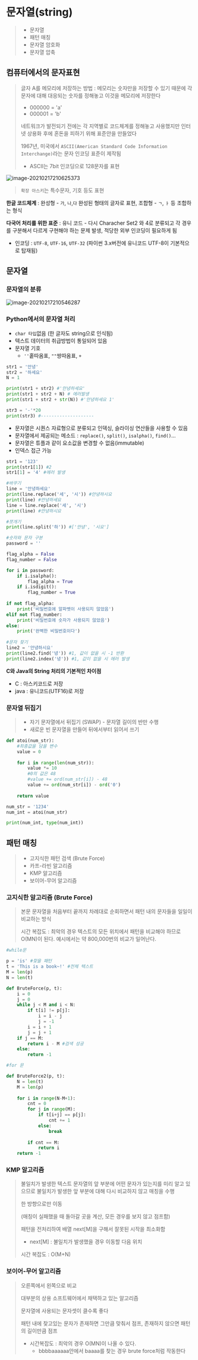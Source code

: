 # 문자열(string)

> - 문자열
> - 패턴 매칭
> - 문자열 암호화
> - 문자열 압축



## 컴퓨터에서의 문자표현

> 글자 A를 메모리에 저장하는 방법 : 메모리는 숫자만을 저장할 수 있기 때문에 각 문자에 대해 대응되는 숫자를 정해놓고 이것을 메모리에 저장한다
>
> - 000000 = 'a'
> - 000001 = 'b'
>
> 네트워크가 발전되기 전에는 각 지역별로 코드체계를 정해놓고 사용했지만 인터넷 상용화 후에 혼돈을 피하기 위해 표준안을 만들었다 
>
> 1967년, 미국에서 `ASCII(American Standard Code Information Interchange)`라는 문자 인코딩 표준이 제작됨
>
> - ASCII는 7bit 인코딩으로 128문자를 표현

![image-20210217210625373](#APS_array2.assets/image-20210217210625373.png)

> `확장 아스키`는 특수문자, 기호 등도 표현 

**한글 코드체계** : 완성형 - `가`, `나`,`다` 완성된 형태의 글자로 표현, 조합형 - `ㄱ`, `ㅏ` 등 조합하는 형식

**다국어 처리를 위한 표준** : 유니 코드 - 다시 Characher Set2 와 4로 분류되고 각 경우를 구분해서 다르게 구현해야 하는 문제 발생, 적당한 외부 인코딩이 필요하게 됨 

- 인코딩 : `UTF-8`, `UTF-16`, `UTF-32` (파이썬 3.x버전에 유니코드 UTF-8이 기본적으로 탑재됨)



## 문자열

### 문자열의 분류

![image-20210217210546287](#APS_array2.assets/image-20210217210546287.png)



### Python에서의 문자열 처리

- `char 타입`없음 (한 글자도 string으로 인식됨)
- 텍스트 데이터의 취급방법이 통일되어 있음
- 문자열 기호 
  - `''`홑따옴표, `""`쌍따옴표, `+`

```python
str1 = '안녕'
str2 = '하세요'
N = 1

print(str1 + str2) #'안녕하세요'
print(str1 + str2 + N) # 에러발생 
print(str1 + str2 + str(N)) #'안녕하세요 1'

str3 = '-'*20
print(str3) #--------------------
```

- 문자열은 시퀀스 자료형으로 분류되고 인덱싱, 슬라이싱 연산들을 사용할 수 있음
- 문자열에서 제공되는 메소드 : `replace()`, `split()`, `isalpha()`, `find()`...
- 문자열은 튜플과 같이 요소값을 변경할 수 없음(immutable)
- 인덱스 접근 가능 

```python
str1 = '123'
print(str1[1]) #2
str1[1] = '4' #에러 발생

#바꾸기
line = '안녕하세요'
print(line.replace('세', '시')) #안녕하시요 
print(line) #안녕하세요 
line = line.replace('세', '시')
print(line) #안녕하시요 

#쪼개기
print(line.split('하')) #['안녕', '시요']

#숫자와 문자 구분 
password = ''

flag_alpha = False
flag_number = False

for i in password:
    if i.isalpha():
        flag_alpha = True
   	if i.isdigit():
        flag_number = True
        
if not flag_alpha:
    print('비밀번호에 알파벳이 사용되지 않았음')
elif not flag_number:
    print('비밀번호에 숫자가 사용되지 않았음')
else:
    print('완벽한 비밀번호이다')
    
#문자 찾기
line2 = '안녕하시요'
print(line2.find('녕')) #1, 값이 없을 시 -1 반환
print(line2.index('녕')) #1, 값이 없을 시 에러 발생
```



**C와 Java의 String 처리의 기본적인 차이점**

- C : 아스키코드로 저장
- java : 유니코드(UTF16)로 저장



### 문자열 뒤집기

> - 자기 문자열에서 뒤집기 (SWAP) - 문자열 길이의 반만 수행
> - 새로운 빈 문자열을 만들어 뒤에서부터 읽어서 쓰기



```python
def atoi(num_str):
    #최종값을 담을 변수
    value = 0
    
    for i in range(len(num_str)):
        value *= 10 
        #0의 값은 48 
        #value += ord(num_str[i]) - 48
        value += ord(num_str[i]) - ord('0')
        
    return value

num_str = '1234'
num_int = atoi(num_str)

print(num_int, type(num_int))
```



## 패턴 매칭

> - 고지식한 패턴 검색 (Brute Force)
> - 카프-라빈 알고리즘
> - KMP 알고리즘
> - 보이어-무어 알고리즘



### 고지식한 알고리즘 (Brute Force)

> 본문 문자열을 처음부터 끝까지 차례대로 순회하면서 패턴 내의 문자들을 일일이 비교하는 방식 
>
> 시간 복잡도 : 최악의 경우 텍스트의 모든 위치에서 패턴을 비교해야 하므로 O(MN)이 된다. 예시에서는 약 800,000번의 비교가 일어난다.

```PYTHON
#while문

p = 'is' #찾을 패턴
t = 'This is a book~!' #전체 텍스트
M = len(p)
N = len(t)

def BruteForce(p, t):
    i = 0
    j = 0
    while j < M and i < N:
        if t[i] != p[j]:
            i = i - j
            j = -1
        i = i + 1
        j = j + 1
    if j == M:
        return i - M #검색 성공
   	else:
        return -1
```

```python
#for 문

def BruteForce2(p, t):
    N = len(t)
    M = len(p)
    
    for i in range(N-M+1):
        cnt = 0
        for j in range(M):
            if t[i+j] == p[j]:
                cnt += 1
            else:
                break
                
        if cnt == M:
            return i
    return -1
```



### KMP 알고리즘

> 불일치가 발생한 텍스트 문자열의 앞 부분에 어떤 문자가 있는지를 미리 알고 있으므로 불일치가 발생한 앞 부분에 대해 다시 비교하지 않고 매칭을 수행
>
> 한 방향으로만 이동
>
> (매칭이 실패했을 때 돌아갈 곳을 계산, 모든 경우를 보지 않고 점프함)
>
> 패턴을 전처리하여 배열 next[M]을 구해서 잘못된 시작을 최소화함 
>
> - next[M] : 불일치가 발생했을 경우 이동할 다음 위치
>
> 시간 복잡도 : O(M+N)



### 보이어-무어 알고리즘

> 오른쪽에서 왼쪽으로 비교 
>
> 대부분의 상용 소프트웨어에서 채택하고 있는 알고리즘 
>
> 문자열에 사용되는 문자셋이 클수록 좋다
>
> 패턴 내에 찾고있는 문자가 존재하면 그만큼 맞춰서 점프, 존재하지 않으면 패턴의 길이만큼 점프
>
> - 시간복잡도 : 최악의 경우 O(MN)이 나올 수 있다.
>   - bbbbaaaaaa안에서 baaaa를 찾는 경우 brute force처럼 작동한다

